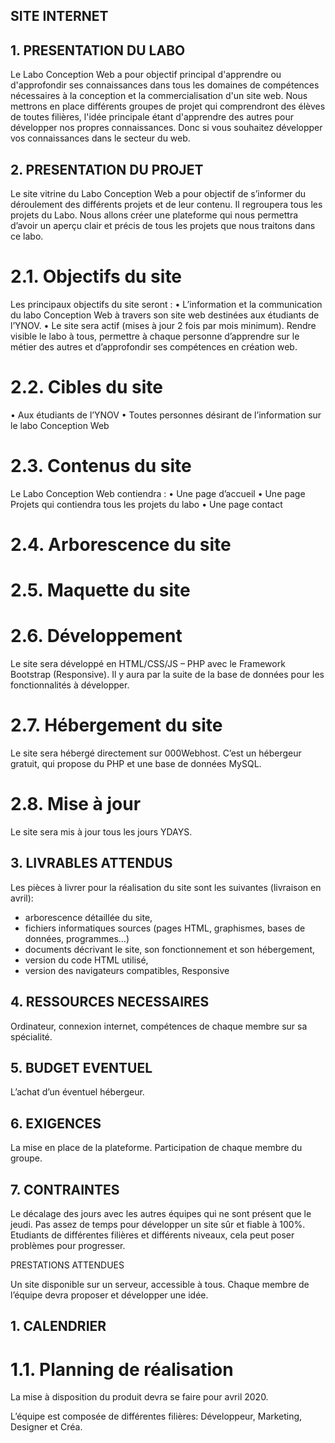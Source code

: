 ## SITE INTERNET




## 1.	PRESENTATION DU LABO


Le Labo Conception Web a pour objectif principal d'apprendre ou d'approfondir ses connaissances dans tous les domaines de compétences nécessaires à la conception et la commercialisation d'un site web. Nous mettrons en place différents groupes de projet qui comprendront des élèves de toutes filières, l'idée principale étant d'apprendre des autres pour développer nos propres connaissances. Donc si vous souhaitez développer vos connaissances dans le secteur du web.





## 2.	PRESENTATION DU PROJET


Le site vitrine du Labo Conception Web a pour objectif de s’informer du déroulement des différents projets et de leur contenu. Il regroupera tous les projets du Labo. Nous allons créer une plateforme qui nous permettra d’avoir un aperçu clair et précis de tous les projets que nous traitons dans ce labo. 









	


# 2.1.	Objectifs du site

Les principaux objectifs du site seront : 
•	L’information et la communication du labo Conception Web à travers son site web destinées aux étudiants de l’YNOV.
•	Le site sera actif (mises à jour 2 fois par mois minimum).
Rendre visible le labo à tous, permettre à chaque personne d’apprendre sur le métier des autres et d’approfondir ses compétences en création web.



# 2.2.	Cibles du site

•	Aux étudiants de l’YNOV
•	Toutes personnes désirant de l’information sur le labo Conception Web



# 2.3.	Contenus du site

Le Labo Conception Web contiendra :
•	Une page d’accueil
•	Une page Projets qui contiendra tous les projets du labo
•	Une page contact 





# 2.4.	Arborescence du site



 

# 2.5.	Maquette du site 

 




# 2.6.	Développement 

Le site sera développé en HTML/CSS/JS – PHP avec le Framework Bootstrap (Responsive). Il y aura par la suite de la base de données pour les fonctionnalités à développer. 


# 2.7.	Hébergement du site 

Le site sera hébergé directement sur 000Webhost. C’est un hébergeur gratuit, qui propose du PHP et une base de données MySQL.



# 2.8.	Mise à jour

Le site sera mis à jour tous les jours YDAYS.



## 3.	LIVRABLES ATTENDUS

Les pièces à livrer pour la réalisation du site sont les suivantes (livraison en avril):
-	arborescence détaillée du site,
-	fichiers informatiques sources (pages HTML, graphismes, bases de données, programmes…)
-	documents décrivant le site, son fonctionnement et son hébergement,
-	version du code HTML utilisé,
-	version des navigateurs compatibles, Responsive


## 4.	RESSOURCES NECESSAIRES

Ordinateur, connexion internet, compétences de chaque membre sur sa spécialité. 


## 5.	BUDGET EVENTUEL
L’achat d’un éventuel hébergeur.  
        
## 6.	 EXIGENCES

La mise en place de la plateforme. 
Participation de chaque membre du groupe. 



## 7.	CONTRAINTES

Le décalage des jours avec les autres équipes qui ne sont présent que le jeudi. 
Pas assez de temps pour développer un site sûr et fiable à 100%. 
Etudiants de différentes filières et différents niveaux, cela peut poser problèmes pour progresser.  






PRESTATIONS ATTENDUES

Un site disponible sur un serveur, accessible à tous. Chaque membre de l’équipe devra proposer et développer une idée.


 


## 1.	CALENDRIER


# 1.1.	Planning de réalisation
La mise à disposition du produit devra se faire pour avril 2020.

L’équipe est composée de différentes filières:  Développeur, Marketing, Designer et Créa.
